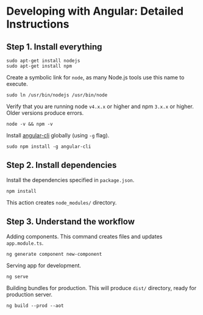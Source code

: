 # Developing with Angular: Detailed Instructions

## Step 1. Install everything

```shell
sudo apt-get install nodejs
sudo apt-get install npm
```

Create a symbolic link for `node`, as many Node.js tools use this name to execute.

```shell
sudo ln /usr/bin/nodejs /usr/bin/node
```

Verify that you are running node `v4.x.x` or higher and npm `3.x.x` or higher. Older versions produce errors.

    node -v && npm -v

Install [angular-cli](https://github.com/angular/angular-cli) globally (using `-g` flag).

    sudo npm install -g angular-cli

## Step 2. Install dependencies

Install the dependencies specified in `package.json`.

    npm install

This action creates `node_modules/` directory.

## Step 3. Understand the workflow

Adding components. This command creates files and updates `app.module.ts`.

    ng generate component new-component

Serving app for development.

    ng serve

Building bundles for production. This will produce `dist/` directory, ready for production server.

    ng build --prod --aot
